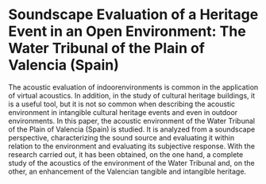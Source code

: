 # Soundscape Evaluation of a Heritage Event in an Open Environment: The Water Tribunal of the Plain of Valencia (Spain)
The acoustic evaluation of indoorenvironments is common in the application of virtual acoustics. In addition, in the study of cultural heritage buildings, it is a useful tool, but it is not so common when describing the acoustic environment in intangible cultural heritage events and even in outdoor environments. In this paper, the acoustic environment of the Water Tribunal of the Plain of Valencia (Spain) is studied. It is analyzed from a soundscape perspective, characterizing the sound source and evaluating it within relation to the environment and evaluating its subjective response. With the research carried out, it has been obtained, on the one hand, a complete study of the acoustics of the environment of the Water Tribunal and, on the other, an enhancement of the Valencian tangible and intangible heritage.
